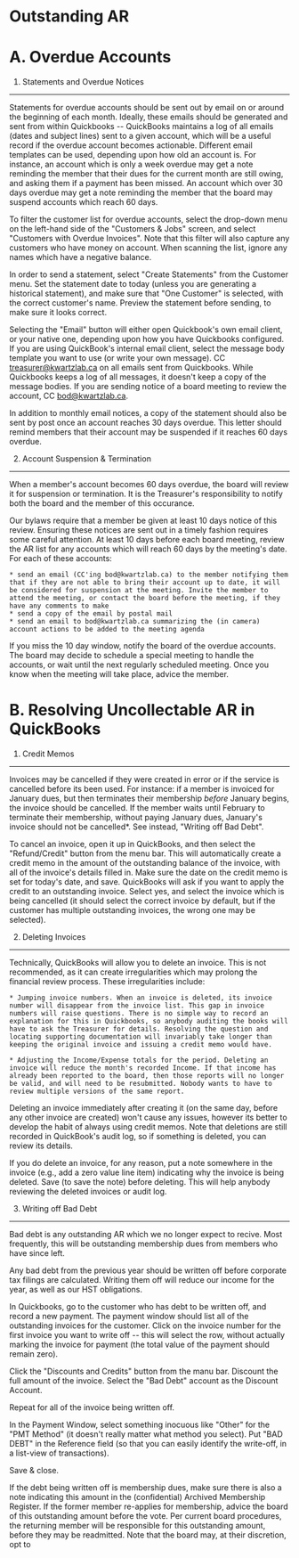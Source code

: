 Outstanding AR
===============

A. Overdue Accounts
===================

1. Statements and Overdue Notices
------------------------------

Statements for overdue accounts should be sent out by email on or around the beginning of each month. Ideally, these emails should be generated and sent from within Quickbooks -- QuickBooks maintains a log of all emails (dates and subject lines) sent to a given account, which will be a useful record if the overdue account becomes actionable. Different email templates can be used, depending upon how old an account is. For instance, an account which is only a week overdue may get a note reminding the member that their dues for the current month are still owing, and asking them if a payment has been missed. An account which over 30 days overdue may get a note reminding the member that the board may suspend accounts which reach 60 days.

To filter the customer list for overdue accounts, select the drop-down menu on the left-hand side of the "Customers & Jobs" screen, and select "Customers with Overdue Invoices". Note that this filter will also capture any customers who have money on account. When scanning the list, ignore any names which have a negative balance. 

In order to send a statement, select "Create Statements" from the Customer menu. Set the statement date to today (unless you are generating a historical statement), and make sure that "One Customer" is selected, with the correct customer's name. Preview the statement before sending, to make sure it looks correct.

Selecting the "Email" button will either open Quickbook's own email client, or your native one, depending upon how you have Quickbooks configured. If you are using QuickBook's internal email client, select the message body template you want to use (or write your own message). CC treasurer@kwartzlab.ca on all emails sent from Quickbooks. While Quickbooks keeps a log of all messages, it doesn't keep a copy of the message bodies. If you are sending notice of a board meeting to review the account, CC bod@kwartzlab.ca.

In addition to monthly email notices, a copy of the statement should also be sent by post once an account reaches 30 days overdue. This letter should remind members that their account may be suspended if it reaches 60 days overdue. 

2. Account Suspension & Termination
--------------------------------

When a member's account becomes 60 days overdue, the board will review it for suspension or termination. It is the Treasurer's responsibility to notify both the board and the member of this occurance. 

Our bylaws require that a member be given at least 10 days notice of this review. Ensuring these notices are sent out in a timely fashion requires some careful attention. At least 10 days before each board meeting, review the AR list for any accounts which will reach 60 days by the meeting's date. For each of these accounts:

    * send an email (CC'ing bod@kwartzlab.ca) to the member notifying them that if they are not able to bring their account up to date, it will be considered for suspension at the meeting. Invite the member to attend the meeting, or contact the board before the meeting, if they have any comments to make
    * send a copy of the email by postal mail
    * send an email to bod@kwartzlab.ca summarizing the (in camera) account actions to be added to the meeting agenda
    
If you miss the 10 day window, notify the board of the overdue accounts. The board may decide to schedule a special meeting to handle the accounts, or wait until the next regularly scheduled meeting. Once you know when the meeting will take place, advice the member. 

B. Resolving Uncollectable AR in QuickBooks
===========================================

1. Credit Memos
------------

Invoices may be cancelled if they were created in error or if the service is cancelled before its been used. For instance: if a member is invoiced for January dues, but then terminates their membership *before* January begins, the invoice should be cancelled. If the member waits until February to terminate their membership, without paying January dues, January's invoice should not be cancelled*. See instead, "Writing off Bad Debt".

To cancel an invoice, open it up in QuickBooks, and then select the "Refund/Credit" button from the menu bar. This will automatically create a credit memo in the amount of the outstanding balance of the invoice, with all of the invoice's details filled in. Make sure the date on the credit memo is set for today's date, and save. QuickBooks will ask if you want to apply the credit to an outstanding invoice. Select yes, and select the invoice which is being cancelled (it should select the correct invoice by default, but if the customer has multiple outstanding invoices, the wrong one may be selected).

2. Deleting Invoices
-----------------

Technically, QuickBooks will allow you to delete an invoice. This is not recommended, as it can create irregularities which may prolong the financial review process. These irregularities include:

    * Jumping invoice numbers. When an invoice is deleted, its invoice number will disappear from the invoice list. This gap in invoice numbers will raise questions. There is no simple way to record an explanation for this in Quickbooks, so anybody auditing the books will have to ask the Treasurer for details. Resolving the question and locating supporting documentation will invariably take longer than keeping the original invoice and issuing a credit memo would have.
    
    * Adjusting the Income/Expense totals for the period. Deleting an invoice will reduce the month's recorded Income. If that income has already been reported to the board, then those reports will no longer be valid, and will need to be resubmitted. Nobody wants to have to review multiple versions of the same report. 
    
Deleting an invoice immediately after creating it (on the same day, before any other invoice are created) won't cause any issues, however its better to develop the habit of always using credit memos. Note that deletions are still recorded in QuickBook's audit log, so if something is deleted, you can review its details. 

If you do delete an invoice, for any reason, put a note somewhere in the invoice (e.g., add a zero value line item) indicating why the invoice is being deleted. Save (to save the note) before deleting. This will help anybody reviewing the deleted invoices or audit log.

3. Writing off Bad Debt
-------------------

Bad debt is any outstanding AR which we no longer expect to recive. Most frequently, this will be outstanding membership dues from members who have since left.

Any bad debt from the previous year should be written off before corporate tax filings are calculated. Writing them off will reduce our income for the year, as well as our HST obligations. 

In Quickbooks, go to the customer who has debt to be written off, and record a new payment. The payment window should list all of the outstanding invoices for the customer. Click on the invoice number for the first invoice you want to write off -- this will select the row, without actually marking the invoice for payment (the total value of the payment should remain zero).

Click the "Discounts and Credits" button from the manu bar. Discount the full amount of the invoice. Select the "Bad Debt" account as the Discount Account. 

Repeat for all of the invoice being written off. 

In the Payment Window, select something inocuous like "Other" for the "PMT Method" (it doesn't really matter what method you select). Put "BAD DEBT" in the Reference field (so that you can easily identify the write-off, in a list-view of transactions).

Save & close.

If the debt being written off is membership dues, make sure there is also a note indicating this amount in the (confidential) Archived Membership Register. If the former member re-applies for membership, advice the board of this outstanding amount before the vote. Per current board procedures, the returning member will be responsible for this outstanding amount, before they may be readmitted. Note that the board may, at their discretion, opt to 